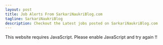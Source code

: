 ```yaml
---
layout: post
title: Job Alerts From SarkariNaukriBlog.com
tagline: SarkariNaukriBlog
description: Checkout the Latest jobs posted on SarkariNaukriBlog.com | GJOBS.IN | Updates from all your favourite job portals at a single place
---
```

<script>document.write(x1.concat(s1)+sarkarinaukriblog+s2.concat(x2));</script><noscript>This website requires JavaScript. Please enable JavaScript and try again !!</noscript>